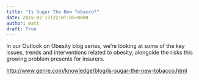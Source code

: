 ```yaml
---
title: "Is Sugar The New Tobacco?"
date: 2015-02-17T22:07:05+0000
author: matt
draft: True
---
```

In our Outlook on Obesity blog series, we’re looking at some of the key issues, trends and interventions related to obesity, alongside the risks this growing problem presents for insurers.

http://www.genre.com/knowledge/blog/is-sugar-the-new-tobacco.html
